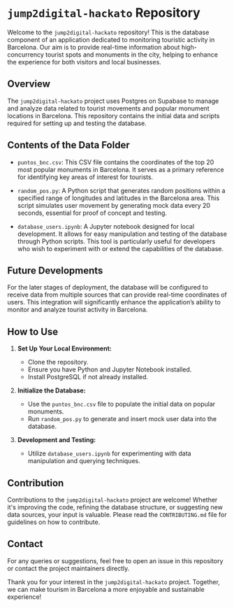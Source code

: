 # `jump2digital-hackato` Repository

Welcome to the `jump2digital-hackato` repository! This is the database component of an application dedicated to monitoring touristic activity in Barcelona. Our aim is to provide real-time information about high-concurrency tourist spots and monuments in the city, helping to enhance the experience for both visitors and local businesses.

## Overview

The `jump2digital-hackato` project uses Postgres on Supabase to manage and analyze data related to tourist movements and popular monument locations in Barcelona. This repository contains the initial data and scripts required for setting up and testing the database.

## Contents of the Data Folder

- `puntos_bnc.csv`: This CSV file contains the coordinates of the top 20 most popular monuments in Barcelona. It serves as a primary reference for identifying key areas of interest for tourists.

- `random_pos.py`: A Python script that generates random positions within a specified range of longitudes and latitudes in the Barcelona area. This script simulates user movement by generating mock data every 20 seconds, essential for proof of concept and testing.

- `database_users.ipynb`: A Jupyter notebook designed for local development. It allows for easy manipulation and testing of the database through Python scripts. This tool is particularly useful for developers who wish to experiment with or extend the capabilities of the database.

## Future Developments

For the later stages of deployment, the database will be configured to receive data from multiple sources that can provide real-time coordinates of users. This integration will significantly enhance the application’s ability to monitor and analyze tourist activity in Barcelona.

## How to Use

1. **Set Up Your Local Environment:**
   - Clone the repository.
   - Ensure you have Python and Jupyter Notebook installed.
   - Install PostgreSQL if not already installed.

2. **Initialize the Database:**
   - Use the `puntos_bnc.csv` file to populate the initial data on popular monuments.
   - Run `random_pos.py` to generate and insert mock user data into the database.

3. **Development and Testing:**
   - Utilize `database_users.ipynb` for experimenting with data manipulation and querying techniques.

## Contribution

Contributions to the `jump2digital-hackato` project are welcome! Whether it's improving the code, refining the database structure, or suggesting new data sources, your input is valuable. Please read the `CONTRIBUTING.md` file for guidelines on how to contribute.

## Contact

For any queries or suggestions, feel free to open an issue in this repository or contact the project maintainers directly.

Thank you for your interest in the `jump2digital-hackato` project. Together, we can make tourism in Barcelona a more enjoyable and sustainable experience!